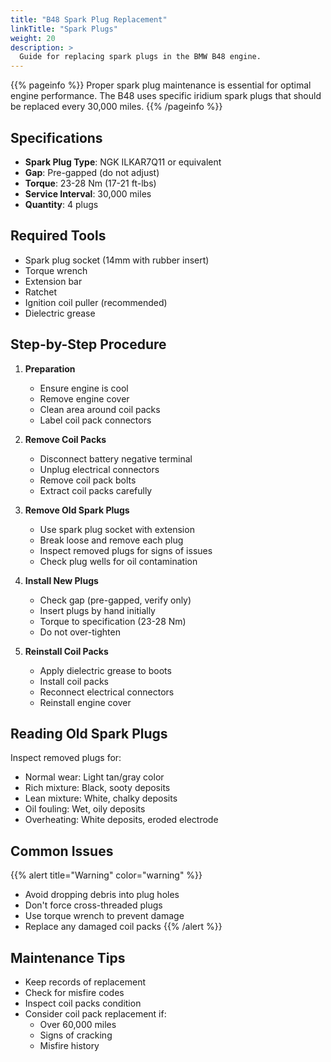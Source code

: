 ```yaml
---
title: "B48 Spark Plug Replacement"
linkTitle: "Spark Plugs"
weight: 20
description: >
  Guide for replacing spark plugs in the BMW B48 engine.
---
```


{{% pageinfo %}}
Proper spark plug maintenance is essential for optimal engine performance. The B48 uses specific iridium spark plugs that should be replaced every 30,000 miles.
{{% /pageinfo %}}

## Specifications

- **Spark Plug Type**: NGK ILKAR7Q11 or equivalent
- **Gap**: Pre-gapped (do not adjust)
- **Torque**: 23-28 Nm (17-21 ft-lbs)
- **Service Interval**: 30,000 miles
- **Quantity**: 4 plugs

## Required Tools

- Spark plug socket (14mm with rubber insert)
- Torque wrench
- Extension bar
- Ratchet
- Ignition coil puller (recommended)
- Dielectric grease

## Step-by-Step Procedure

1. **Preparation**
   - Ensure engine is cool
   - Remove engine cover
   - Clean area around coil packs
   - Label coil pack connectors

2. **Remove Coil Packs**
   - Disconnect battery negative terminal
   - Unplug electrical connectors
   - Remove coil pack bolts
   - Extract coil packs carefully

3. **Remove Old Spark Plugs**
   - Use spark plug socket with extension
   - Break loose and remove each plug
   - Inspect removed plugs for signs of issues
   - Check plug wells for oil contamination

4. **Install New Plugs**
   - Check gap (pre-gapped, verify only)
   - Insert plugs by hand initially
   - Torque to specification (23-28 Nm)
   - Do not over-tighten

5. **Reinstall Coil Packs**
   - Apply dielectric grease to boots
   - Install coil packs
   - Reconnect electrical connectors
   - Reinstall engine cover

## Reading Old Spark Plugs

Inspect removed plugs for:
- Normal wear: Light tan/gray color
- Rich mixture: Black, sooty deposits
- Lean mixture: White, chalky deposits
- Oil fouling: Wet, oily deposits
- Overheating: White deposits, eroded electrode

## Common Issues

{{% alert title="Warning" color="warning" %}}
- Avoid dropping debris into plug holes
- Don't force cross-threaded plugs
- Use torque wrench to prevent damage
- Replace any damaged coil packs
{{% /alert %}}

## Maintenance Tips

- Keep records of replacement
- Check for misfire codes
- Inspect coil packs condition
- Consider coil pack replacement if:
  - Over 60,000 miles
  - Signs of cracking
  - Misfire history 